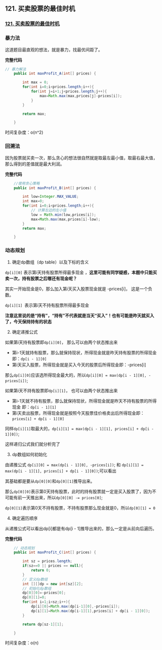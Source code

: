 ## 121. 买卖股票的最佳时机

### [121. 买卖股票的最佳时机](https://leetcode-cn.com/problems/best-time-to-buy-and-sell-stock/)

### 暴力法

这道题目最直观的想法，就是暴力，找最优间距了。

**完整代码**

~~~java
// 暴力解法
    public int maxProfit_A(int[] prices) {

        int max = 0;
        for(int i=0;i<prices.length;i++){
            for(int j=i+1;j<prices.length;j++){
                max=Math.max(max,prices[j]-prices[i]);
            }
        }

        return max;

    }
~~~

时间复杂度：o(n^2)

### 回溯法

因为股票就买卖一次，那么贪心的想法很自然就是取最左最小值，取最右最大值，那么得到的差值就是最大利润。

**完整代码**

~~~java
    //使用贪心策略
    public int maxProfit_B(int[] prices) {

        int low=Integer.MAX_VALUE;
        int max=0;
        for(int i=0;i<prices.length;i++){
            // 计算左边的左小值
            low = Math.min(low,prices[i]);
            max=Math.max(max,prices[i]-low);
        }
        return max;

    }
~~~

### 动态规划

1. 确定dp数组（dp table）以及下标的含义

`dp[i][0]` 表示第i天持有股票所得最多现金 ，**这里可能有同学疑惑，本题中只能买卖一次，持有股票之后哪还有现金呢？**

其实一开始现金是0，那么加入第i天买入股票现金就是 -prices[i]， 这是一个负数。

`dp[i][1] `表示第i天不持有股票所得最多现金

**注意这里说的是“持有”，“持有”不代表就是当天“买入”！也有可能是昨天就买入了，今天保持持有的状态**

2. 确定递推公式

如果第i天持有股票即`dp[i][0]`， 那么可以由两个状态推出来

- 第i-1天就持有股票，那么就保持现状，所得现金就是昨天持有股票的所得现金 即：`dp[i - 1][0]`
- 第i天买入股票，所得现金就是买入今天的股票后所得现金即：-prices[i]

那么`dp[i][0]`应该选所得现金最大的，所以`dp[i][0] = max(dp[i - 1][0], -prices[i])`;

如果第i天不持有股票即`dp[i][1]`， 也可以由两个状态推出来

- 第i-1天就不持有股票，那么就保持现状，所得现金就是昨天不持有股票的所得现金 即：`dp[i - 1][1]`
- 第i天卖出股票，所得现金就是按照今天股票佳价格卖出后所得现金即：`prices[i] + dp[i - 1][0]`

同样`dp[i][1]`取最大的，`dp[i][1] = max(dp[i - 1][1], prices[i] + dp[i - 1][0])`;

这样递归公式我们就分析完了

3. dp数组如何初始化

由递推公式 `dp[i][0] = max(dp[i - 1][0], -prices[i])`; 和 `dp[i][1] = max(dp[i - 1][1], prices[i] + dp[i - 1][0])`;可以看出

其基础都是要从`dp[0][0]`和`dp[0][1]`推导出来。

那么`dp[0][0]`表示第0天持有股票，此时的持有股票就一定是买入股票了，因为不可能有前一天推出来，所以`dp[0][0] -= prices[0]`;

`dp[0][1]`表示第0天不持有股票，不持有股票那么现金就是0，所以`dp[0][1] = 0`

4. 确定遍历顺序

从递推公式可以看出dp[i]都是有dp[i - 1]推导出来的，那么一定是从前向后遍历。

**完整代码**

~~~java
    // 动态规划
    public int maxProfit_C(int[] prices) {

        int sz = prices.length;
        if(sz==0 || prices == null){
            return 0;
        }
        // 定义dp数组
        int [][]dp = new int[sz][2];
        // 初始化dp数组
        dp[0][0]=-prices[0];
        dp[0][1]=0;
        for(int i=1;i<sz;i++){
            dp[i][0]=Math.max(dp[i-1][0],-prices[i]);
            dp[i][1]=Math.max(dp[i-1][1],prices[i] + dp[i - 1][0]);
        }

        return dp[sz-1][1];

    }
~~~

时间复杂度：o(n)